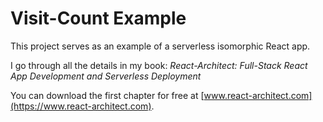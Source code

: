 # Visit-Count Example

This project serves as an example of a serverless isomorphic React app.

I go through all the details in my book:
_React-Architect: Full-Stack React App Development and Serverless Deployment_

You can download the first chapter for free at  [www.react-architect.com](https://www.react-architect.com).
